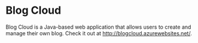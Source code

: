 # Blog Cloud

Blog Cloud is a Java-based web application that allows users to create and manage their own blog. Check it out at http://blogcloud.azurewebsites.net/.
